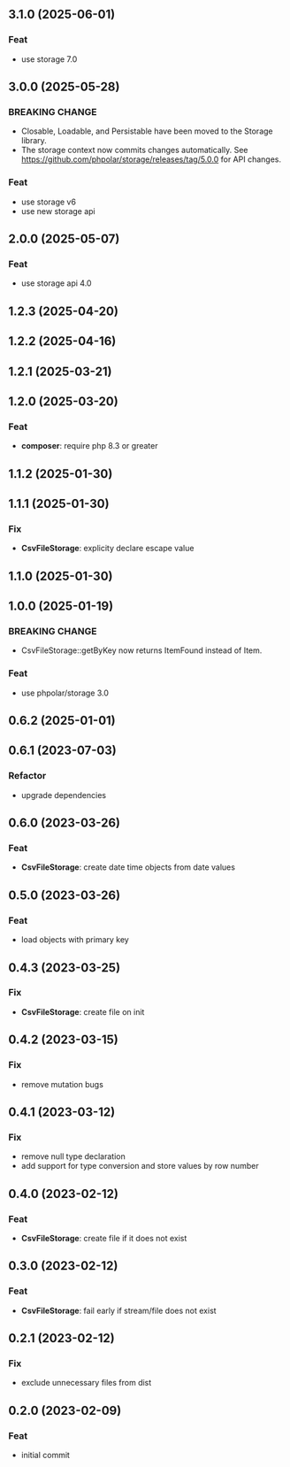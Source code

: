 ## 3.1.0 (2025-06-01)

### Feat

- use storage 7.0

## 3.0.0 (2025-05-28)

### BREAKING CHANGE

- Closable, Loadable, and Persistable have been moved to the Storage library.
- The storage context now commits changes automatically. See https://github.com/phpolar/storage/releases/tag/5.0.0 for API changes.

### Feat

- use storage v6
- use new storage api

## 2.0.0 (2025-05-07)

### Feat

- use storage api 4.0

## 1.2.3 (2025-04-20)

## 1.2.2 (2025-04-16)

## 1.2.1 (2025-03-21)

## 1.2.0 (2025-03-20)

### Feat

- **composer**: require php 8.3 or greater

## 1.1.2 (2025-01-30)

## 1.1.1 (2025-01-30)

### Fix

- **CsvFileStorage**: explicity declare escape value

## 1.1.0 (2025-01-30)

## 1.0.0 (2025-01-19)

### BREAKING CHANGE

- CsvFileStorage::getByKey now returns ItemFound instead of Item.

### Feat

- use phpolar/storage 3.0

## 0.6.2 (2025-01-01)

## 0.6.1 (2023-07-03)

### Refactor

- upgrade dependencies

## 0.6.0 (2023-03-26)

### Feat

- **CsvFileStorage**: create date time objects from date values

## 0.5.0 (2023-03-26)

### Feat

- load objects with primary key

## 0.4.3 (2023-03-25)

### Fix

- **CsvFileStorage**: create file on init

## 0.4.2 (2023-03-15)

### Fix

- remove mutation bugs

## 0.4.1 (2023-03-12)

### Fix

- remove null type declaration
- add support for type conversion and store values by row number

## 0.4.0 (2023-02-12)

### Feat

- **CsvFileStorage**: create file if it does not exist

## 0.3.0 (2023-02-12)

### Feat

- **CsvFileStorage**: fail early if stream/file does not exist

## 0.2.1 (2023-02-12)

### Fix

- exclude unnecessary files from dist

## 0.2.0 (2023-02-09)

### Feat

- initial commit
